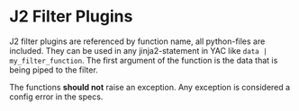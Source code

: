 # J2 Filter Plugins

J2 filter plugins are referenced by function name, all python-files are
included. They can be used in any jinja2-statement in YAC like
`data | my_filter_function`. The first argument of the function is the data
that is being piped to the filter.

The functions **should not** raise an exception. Any exception is considered a
config error in the specs.
